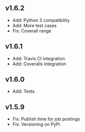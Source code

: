 ## v1.6.2

- Add: Python 3 compatibility
- Add: More test cases
- Fix: Coverall range

## v1.6.1

- Add: Travis CI integration
- Add: Coveralls integration

## v1.6.0

- Add: Tests

## v1.5.9

- Fix: Publish time for job postings
- Fix: Versioning on PyPi